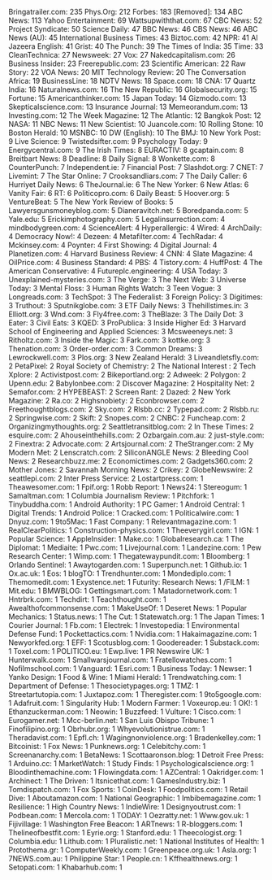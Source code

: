 Bringatrailer.com: 235
Phys.Org: 212
Forbes: 183
[Removed]: 134
ABC News: 113
Yahoo Entertainment: 69
Wattsupwiththat.com: 67
CBC News: 52
Project Syndicate: 50
Science Daily: 47
BBC News: 46
CBS News: 46
ABC News (AU): 45
International Business Times: 43
Biztoc.com: 42
NPR: 41
Al Jazeera English: 41
Grist: 40
The Punch: 39
The Times of India: 35
Time: 33
CleanTechnica: 27
Newsweek: 27
Vox: 27
Nakedcapitalism.com: 26
Business Insider: 23
Freerepublic.com: 23
Scientific American: 22
Raw Story: 22
VOA News: 20
MIT Technology Review: 20
The Conversation Africa: 19
BusinessLine: 18
NDTV News: 18
Space.com: 18
CNA: 17
Quartz India: 16
Naturalnews.com: 16
The New Republic: 16
Globalsecurity.org: 15
Fortune: 15
Americanthinker.com: 15
Japan Today: 14
Gizmodo.com: 13
Skepticalscience.com: 13
Insurance Journal: 13
Memeorandum.com: 13
Investing.com: 12
The Week Magazine: 12
The Atlantic: 12
Bangkok Post: 12
NASA: 11
NBC News: 11
New Scientist: 10
Juancole.com: 10
Rolling Stone: 10
Boston Herald: 10
MSNBC: 10
DW (English): 10
The BMJ: 10
New York Post: 9
Live Science: 9
Twistedsifter.com: 9
Psychology Today: 9
Energycentral.com: 9
The Irish Times: 8
EURACTIV: 8
gcaptain.com: 8
Breitbart News: 8
Deadline: 8
Daily Signal: 8
Wonkette.com: 8
CounterPunch: 7
Independent.ie: 7
Financial Post: 7
Slashdot.org: 7
CNET: 7
Livemint: 7
The Star Online: 7
Crooksandliars.com: 7
The Daily Caller: 6
Hurriyet Daily News: 6
TheJournal.ie: 6
The New Yorker: 6
New Atlas: 6
Vanity Fair: 6
RT: 6
Politicopro.com: 6
Daily Beast: 5
Hoover.org: 5
VentureBeat: 5
The New York Review of Books: 5
Lawyersgunsmoneyblog.com: 5
Dianeravitch.net: 5
Boredpanda.com: 5
Yale.edu: 5
Erickimphotography.com: 5
Legalinsurrection.com: 4
mindbodygreen.com: 4
ScienceAlert: 4
Hyperallergic: 4
Wired: 4
ArchDaily: 4
Democracy Now!: 4
Dezeen: 4
Metafilter.com: 4
TechRadar: 4
Mckinsey.com: 4
Poynter: 4
First Showing: 4
Digital Journal: 4
Planetizen.com: 4
Harvard Business Review: 4
CNN: 4
Slate Magazine: 4
OilPrice.com: 4
Business Standard: 4
PBS: 4
Tistory.com: 4
HuffPost: 4
The American Conservative: 4
Futureplc.engineering: 4
USA Today: 3
Unexplained-mysteries.com: 3
The Verge: 3
The Next Web: 3
Universe Today: 3
Mental Floss: 3
Human Rights Watch: 3
Teen Vogue: 3
Longreads.com: 3
TechSpot: 3
The Federalist: 3
Foreign Policy: 3
Digitimes: 3
Truthout: 3
Sputnikglobe.com: 3
ETF Daily News: 3
Thehillstimes.in: 3
Elliott.org: 3
Wnd.com: 3
Fly4free.com: 3
TheBlaze: 3
The Daily Dot: 3
Eater: 3
Civil Eats: 3
KQED: 3
ProPublica: 3
Inside Higher Ed: 3
Harvard School of Engineering and Applied Sciences: 3
Mcsweeneys.net: 3
Ritholtz.com: 3
Inside the Magic: 3
Fark.com: 3
kottke.org: 3
Thenation.com: 3
Order-order.com: 3
Common Dreams: 3
Lewrockwell.com: 3
Plos.org: 3
New Zealand Herald: 3
Liveandletsfly.com: 2
PetaPixel: 2
Royal Society of Chemistry: 2
The National Interest : 2
Tech Xplore: 2
Activistpost.com: 2
Bikeportland.org: 2
Adweek: 2
Polygon: 2
Upenn.edu: 2
Babylonbee.com: 2
Discover Magazine: 2
Hospitality Net: 2
Semafor.com: 2
HYPEBEAST: 2
Screen Rant: 2
Dazed: 2
New York Magazine: 2
Ra.co: 2
Highsnobiety: 2
Econbrowser.com: 2
Freethoughtblogs.com: 2
Sky.com: 2
Rlsbb.cc: 2
Typepad.com: 2
Rlsbb.ru: 2
Springwise.com: 2
Skift: 2
Snopes.com: 2
CNBC: 2
Funcheap.com: 2
Organizingmythoughts.org: 2
Seattletransitblog.com: 2
In These Times: 2
esquire.com: 2
Ahouseinthehills.com: 2
Ozbargain.com.au: 2
just-style.com: 2
Finextra: 2
Advocate.com: 2
Artsjournal.com: 2
TheStranger.com: 2
My Modern Met: 2
Lenscratch.com: 2
SiliconANGLE News: 2
Bleeding Cool News: 2
Researchbuzz.me: 2
Economictimes.com: 2
Gadgets360.com: 2
Mother Jones: 2
Savannah Morning News: 2
Crikey: 2
GlobeNewswire: 2
seattlepi.com: 2
Inter Press Service: 2
Lostartpress.com: 1
Theawesomer.com: 1
Fpif.org: 1
Robb Report: 1
News24: 1
Stereogum: 1
Samaltman.com: 1
Columbia Journalism Review: 1
Pitchfork: 1
Tinybuddha.com: 1
Android Authority: 1
PC Gamer: 1
Android Central: 1
Digital Trends: 1
Android Police: 1
Cracked.com: 1
Politicalwire.com: 1
Dnyuz.com: 1
9to5Mac: 1
Fast Company: 1
Relevantmagazine.com: 1
RealClearPolitics: 1
Construction-physics.com: 1
Theeverygirl.com: 1
IGN: 1
Popular Science: 1
AppleInsider: 1
Make.co: 1
Globalresearch.ca: 1
The Diplomat: 1
Mediaite: 1
Pwc.com: 1
Livejournal.com: 1
Landezine.com: 1
Pew Research Center: 1
Wimp.com: 1
Thegatewaypundit.com: 1
Bloomberg: 1
Orlando Sentinel: 1
Awaytogarden.com: 1
Superpunch.net: 1
Github.io: 1
Ox.ac.uk: 1
Eos: 1
blogTO: 1
Trendhunter.com: 1
Mondediplo.com: 1
Themomedit.com: 1
Exystence.net: 1
Futurity: Research News: 1
/FILM: 1
Mit.edu: 1
BMWBLOG: 1
Gettingsmart.com: 1
Matadornetwork.com: 1
Hntrbrk.com: 1
Techdirt: 1
Teachthought.com: 1
Awealthofcommonsense.com: 1
MakeUseOf: 1
Deseret News: 1
Popular Mechanics: 1
Status.news: 1
The Cut: 1
Statewatch.org: 1
The Japan Times: 1
Courier Journal: 1
Fb.com: 1
Electrek: 1
Investopedia: 1
Environmental Defense Fund: 1
Pockettactics.com: 1
Nvidia.com: 1
Hakaimagazine.com: 1
Newyorkfed.org: 1
EFF: 1
Scotusblog.com: 1
Goodereader: 1
Substack.com: 1
Toxel.com: 1
POLITICO.eu: 1
Ewp.live: 1
PR Newswire UK: 1
Hunterwalk.com: 1
Smallwarsjournal.com: 1
Fratellowatches.com: 1
Nofilmschool.com: 1
Vanguard: 1
Esri.com: 1
Business Today: 1
Newser: 1
Yanko Design: 1
Food & Wine: 1
Miami Herald: 1
Trendwatching.com: 1
Department of Defense: 1
Thesocietypages.org: 1
TMZ: 1
Streetartutopia.com: 1
Juxtapoz.com: 1
Theregister.com: 1
9to5google.com: 1
Adafruit.com: 1
Singularity Hub: 1
Modern Farmer: 1
Voxeurop.eu: 1
OK!: 1
Ethanzuckerman.com: 1
Neowin: 1
Buzzfeed: 1
Vulture: 1
Cisco.com: 1
Eurogamer.net: 1
Mcc-berlin.net: 1
San Luis Obispo Tribune: 1
Finofilipino.org: 1
Obrhubr.org: 1
Whyevolutionistrue.com: 1
Theradavist.com: 1
Epfl.ch: 1
Wagingnonviolence.org: 1
Bradenkelley.com: 1
Bitcoinist: 1
Fox News: 1
Punknews.org: 1
Celebitchy.com: 1
Screenanarchy.com: 1
BetaNews: 1
Scottaaronson.blog: 1
Detroit Free Press: 1
Arduino.cc: 1
MarketWatch: 1
Study Finds: 1
Psychologicalscience.org: 1
Bloodinthemachine.com: 1
Flowingdata.com: 1
AZCentral: 1
Oakridger.com: 1
Archinect: 1
The Driven: 1
Itsnicethat.com: 1
GamesIndustry.biz: 1
Tomdispatch.com: 1
Fox Sports: 1
CoinDesk: 1
Foodpolitics.com: 1
Retail Dive: 1
Aboutamazon.com: 1
National Geographic: 1
Imbibemagazine.com: 1
Resilience: 1
High Country News: 1
IndieWire: 1
Designyoutrust.com: 1
Podbean.com: 1
Mercola.com: 1
TODAY: 1
Oezratty.net: 1
Www.gov.uk: 1
Fijivillage: 1
Washington Free Beacon: 1
ARTnews: 1
R-bloggers.com: 1
Thelineofbestfit.com: 1
Eyrie.org: 1
Stanford.edu: 1
Theecologist.org: 1
Columbia.edu: 1
Lithub.com: 1
Pluralistic.net: 1
National Institutes of Health: 1
Protothema.gr: 1
ComputerWeekly.com: 1
Greenpeace.org.uk: 1
Asla.org: 1
7NEWS.com.au: 1
Philippine Star: 1
People.cn: 1
Kffhealthnews.org: 1
Setopati.com: 1
Khabarhub.com: 1